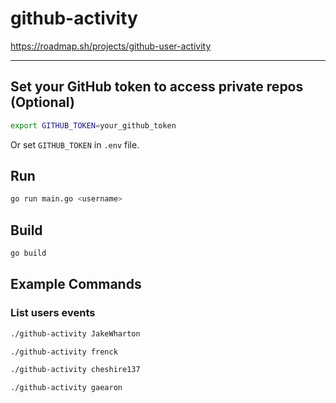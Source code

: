 # github-activity

https://roadmap.sh/projects/github-user-activity

---

## Set your GitHub token to access private repos (Optional)

```sh
export GITHUB_TOKEN=your_github_token
```

Or set `GITHUB_TOKEN` in `.env` file.

## Run

```sh
go run main.go <username>
```

## Build

```sh
go build
```

## Example Commands

### List users events

```sh
./github-activity JakeWharton
```

```sh
./github-activity frenck
```

```sh
./github-activity cheshire137
```

```sh
./github-activity gaearon
```
